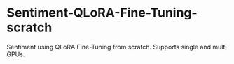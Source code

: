 # Sentiment-QLoRA-Fine-Tuning-scratch
Sentiment using QLoRA Fine-Tuning from scratch. Supports single and multi GPUs.
